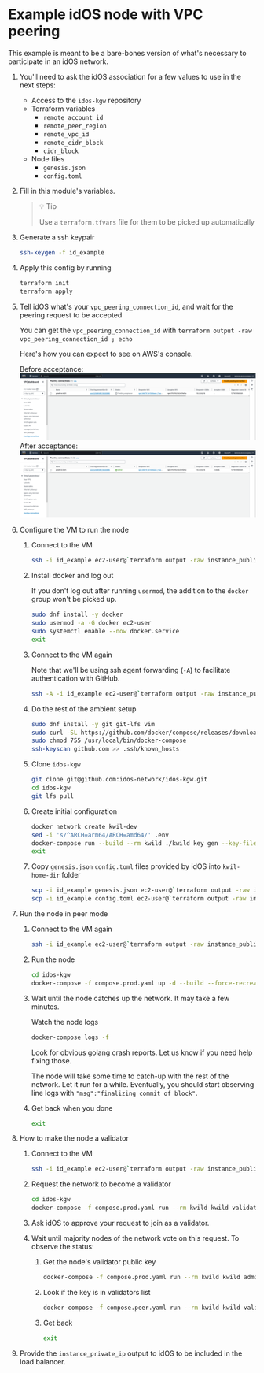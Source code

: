 # Example idOS node with VPC peering

This example is meant to be a bare-bones version of what's necessary to participate in an idOS network.

1. You'll need to ask the idOS association for a few values to use in the next steps:

    - Access to the `idos-kgw` repository
    - Terraform variables
      - `remote_account_id`
      - `remote_peer_region`
      - `remote_vpc_id`
      - `remote_cidr_block`
      - `cidr_block`
    - Node files
      - `genesis.json`
      - `config.toml`

2. Fill in this module's variables.

    > 💡 Tip
    >
    > Use a `terraform.tfvars` file for them to be picked up automatically

3. Generate a ssh keypair

    ```bash
    ssh-keygen -f id_example
    ```

4. Apply this config by running

    ```bash
    terraform init
    terraform apply
    ```

5. Tell idOS what's your `vpc_peering_connection_id`, and wait for the peering request to be accepted

   You can get the `vpc_peering_connection_id` with `terraform output -raw vpc_peering_connection_id ; echo`

   Here's how you can expect to see on AWS's console.

   Before acceptance:
     ![](./readme-assets/peering-before-acceptance.png)
   After acceptance:
     ![](./readme-assets/peering-after-acceptance.png)

6. Configure the VM to run the node
   1. Connect to the VM

       ```bash
       ssh -i id_example ec2-user@`terraform output -raw instance_public_ip`
       ```

   2. Install docker and log out

       If you don't log out after running `usermod`, the addition to the `docker` group won't be picked up.

       ```bash
       sudo dnf install -y docker
       sudo usermod -a -G docker ec2-user
       sudo systemctl enable --now docker.service
       exit
       ```

   3. Connect to the VM again

       Note that we'll be using ssh agent forwarding (`-A`) to facilitate authentication with GitHub.

       ```bash
       ssh -A -i id_example ec2-user@`terraform output -raw instance_public_ip`
       ```

   4. Do the rest of the ambient setup

       ```bash
       sudo dnf install -y git git-lfs vim
       sudo curl -SL https://github.com/docker/compose/releases/download/v2.27.0/docker-compose-linux-x86_64 -o /usr/local/bin/docker-compose
       sudo chmod 755 /usr/local/bin/docker-compose
       ssh-keyscan github.com >> .ssh/known_hosts
       ```

   5. Clone `idos-kgw`

       ```bash
       git clone git@github.com:idos-network/idos-kgw.git
       cd idos-kgw
       git lfs pull
       ```

   6. Create initial configuration

       ```bash
       docker network create kwil-dev
       sed -i 's/^ARCH=arm64/ARCH=amd64/' .env
       docker-compose run --build --rm kwild ./kwild key gen --key-file /app/home_dir/nodekey.json
       exit
       ```

   7. Copy `genesis.json` `config.toml` files provided by idOS into `kwil-home-dir` folder

        ```bash
        scp -i id_example genesis.json ec2-user@`terraform output -raw instance_public_ip`:/data/kwild-home_dir
        scp -i id_example config.toml ec2-user@`terraform output -raw instance_public_ip`:/data/kwild-home_dir
        ```

7. Run the node in peer mode
   1. Connect to the VM again

        ```bash
        ssh -i id_example ec2-user@`terraform output -raw instance_public_ip`
        ```

   2. Run the node

        ```bash
        cd idos-kgw
        docker-compose -f compose.prod.yaml up -d --build --force-recreate
        ```

   3. Wait until the node catches up the network. It may take a few minutes.

        Watch the node logs
        ```bash
        docker-compose logs -f
        ```

        Look for obvious golang crash reports. Let us know if you need help fixing those.

        The node will take some time to catch-up with the rest of the network. Let it run for a while. Eventually, you should start observing line logs with `"msg":"finalizing commit of block"`.

   4.  Get back when you done

        ```bash
        exit
        ```

8.  How to make the node a validator

    1. Connect to the VM

        ```bash
        ssh -i id_example ec2-user@`terraform output -raw instance_public_ip`
        ```

    2. Request the network to become a validator

        ```bash
        cd idos-kgw
        docker-compose -f compose.prod.yaml run --rm kwild kwild validators join -s /sockets/kwild.socket
        ```

    3. Ask idOS to approve your request to join as a validator.

    4. Wait until majority nodes of the network vote on this request. To observe the status:

       1. Get the node's validator public key

          ```bash
          docker-compose -f compose.prod.yaml run --rm kwild kwild admin status --rpcserver /sockets/kwild.socketk | jq -r .validator.pubkey
          ```

       2. Look if the key is in validators list

          ```bash
          docker-compose -f compose.peer.yaml run --rm kwild kwild validators list -s /sockets/kwild.socket
          ```

       3. Get back

          ```bash
          exit
          ```

9. Provide the `instance_private_ip` output to idOS to be included in the load balancer.
